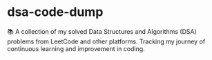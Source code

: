# dsa-code-dump
📚 A collection of my solved Data Structures and Algorithms (DSA) problems from LeetCode and other platforms. Tracking my journey of continuous learning and improvement in coding.
